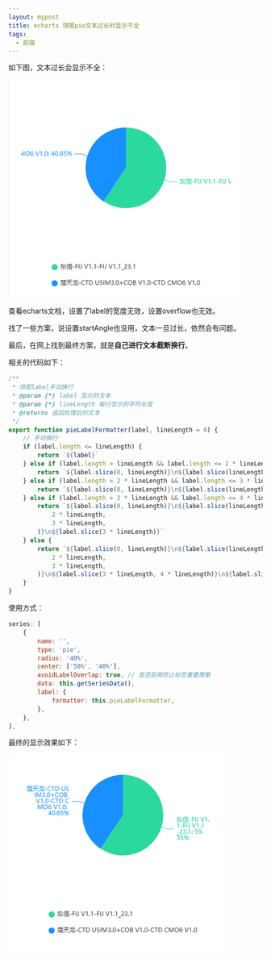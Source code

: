 ```yaml
---
layout: mypost
title: echarts 饼图pie文本过长时显示不全
tags:
  - 前端
---
```


如下图，文本过长会显示不全：

![](/image/2024/202406211424.png)


查看echarts文档，设置了label的宽度无效，设置overflow也无效。

找了一些方案，说设置startAngle也没用，文本一旦过长，依然会有问题。

最后，在网上找到最终方案，就是**自己进行文本截断换行**。

相关的代码如下：

```js
/**
 * 饼图label手动换行
 * @param {*} label 显示的文本
 * @param {*} lineLength 每行显示的字符长度
 * @returns 返回处理后的文本
 */
export function pieLabelFormatter(label, lineLength = 8) {
	// 手动换行
	if (label.length <= lineLength) {
		return `${label}`
	} else if (label.length > lineLength && label.length <= 2 * lineLength) {
		return `${label.slice(0, lineLength)}\n${label.slice(lineLength)}`
	} else if (label.length > 2 * lineLength && label.length <= 3 * lineLength) {
		return `${label.slice(0, lineLength)}\n${label.slice(lineLength, 2 * lineLength)}\n${label.slice(2 * lineLength)}`
	} else if (label.length > 3 * lineLength && label.length <= 4 * lineLength) {
		return `${label.slice(0, lineLength)}\n${label.slice(lineLength, 2 * lineLength)}\n${label.slice(
			2 * lineLength,
			3 * lineLength,
		)}\n${label.slice(3 * lineLength)}`
	} else {
		return `${label.slice(0, lineLength)}\n${label.slice(lineLength, 2 * lineLength)}\n${label.slice(
			2 * lineLength,
			3 * lineLength,
		)}\n${label.slice(3 * lineLength, 4 * lineLength)}\n${label.slice(4 * lineLength)}`
	}
}

```

使用方式：

```js
series: [
    {
        name: '',
        type: 'pie',
        radius: '40%',
        center: ['50%', '40%'],
        avoidLabelOverlap: true, // 是否启用防止标签重叠策略
        data: this.getSeriesData(),
        label: {
            formatter: this.pieLabelFormatter,
        },
    },
],
```

最终的显示效果如下：

![](/image/2024/202406211429.png)
